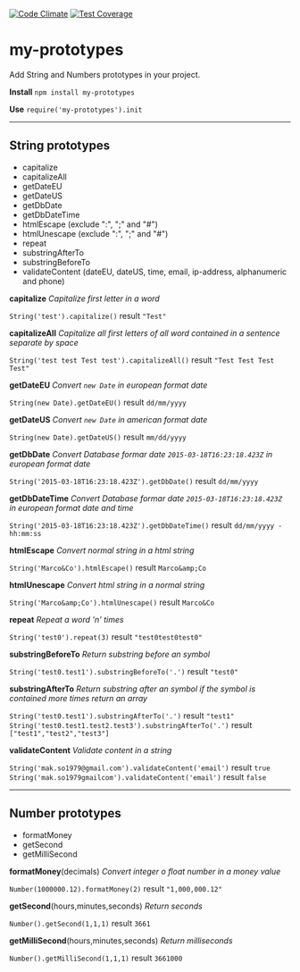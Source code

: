 [![Code Climate](https://codeclimate.com/github/marcosomma/my-prototypes/badges/gpa.svg)](https://codeclimate.com/github/marcosomma/my-prototypes) [![Test Coverage](https://codeclimate.com/github/marcosomma/my-prototypes/badges/coverage.svg)](https://codeclimate.com/github/marcosomma/my-prototypes)
# my-prototypes
Add String and Numbers prototypes in your project.

**Install**
```npm install my-prototypes```

**Use**
``` require('my-prototypes').init ```

***

## String prototypes
- capitalize
- capitalizeAll
- getDateEU
- getDateUS
- getDbDate
- getDbDateTime
- htmlEscape (exclude ":", ";" and "#")
- htmlUnescape (exclude ":", ";" and "#")
- repeat
- substringAfterTo
- substringBeforeTo
- validateContent (dateEU, dateUS, time, email, ip-address, alphanumeric and phone)

**capitalize**
*Capitalize first letter in a word*

```String('test').capitalize()``` result ```"Test"```

**capitalizeAll**
*Capitalize all first letters of all word contained in a sentence separate by space*

```String('test test Test test').capitalizeAll()``` result ```"Test Test Test Test"```

**getDateEU**
*Convert ```new Date``` in european format date*

```String(new Date).getDateEU()``` result ```dd/mm/yyyy```

**getDateUS**
*Convert ```new Date``` in american format date*

```String(new Date).getDateUS()``` result ```mm/dd/yyyy```

**getDbDate**
*Convert Database formar date ```2015-03-18T16:23:18.423Z``` in european format date*

```String('2015-03-18T16:23:18.423Z').getDbDate()``` result ```dd/mm/yyyy```

**getDbDateTime**
*Convert Database formar date ```2015-03-18T16:23:18.423Z``` in european format date and time*

```String('2015-03-18T16:23:18.423Z').getDbDateTime()``` result ```dd/mm/yyyy - hh:mm:ss```

**htmlEscape**
*Convert normal string in a html string*

```String('Marco&Co').htmlEscape()``` result ```Marco&amp;Co```

**htmlUnescape**
*Convert html string in a normal string*

```String('Marco&amp;Co').htmlUnescape()``` result ```Marco&Co```

**repeat**
*Repeat a word 'n' times*

```String('test0').repeat(3)``` result ```"test0test0test0"```

**substringBeforeTo**
*Return substring before an symbol*

```String('test0.test1').substringBeforeTo('.')``` result ```"test0"```

**substringAfterTo**
*Return substring after an symbol if the symbol is contained more times return an array*

```String('test0.test1').substringAfterTo('.')``` result ```"test1"```
```String('test0.test1.test2.test3').substringAfterTo('.')``` result ```["test1","test2","test3"]```

**validateContent**
*Validate content in a string*

```String('mak.so1979@gmail.com').validateContent('email')``` result ```true```
```String('mak.so1979gmailcom').validateContent('email')``` result ```false```

***

## Number prototypes
- formatMoney
- getSecond
- getMilliSecond

**formatMoney**(decimals)
*Convert integer o float number in a money value*

```Number(1000000.12).formatMoney(2)``` result ```"1,000,000.12"```

**getSecond**(hours,minutes,seconds)
*Return seconds*

```Number().getSecond(1,1,1)``` result ```3661```

**getMilliSecond**(hours,minutes,seconds)
*Return milliseconds*

```Number().getMilliSecond(1,1,1)``` result ```3661000```